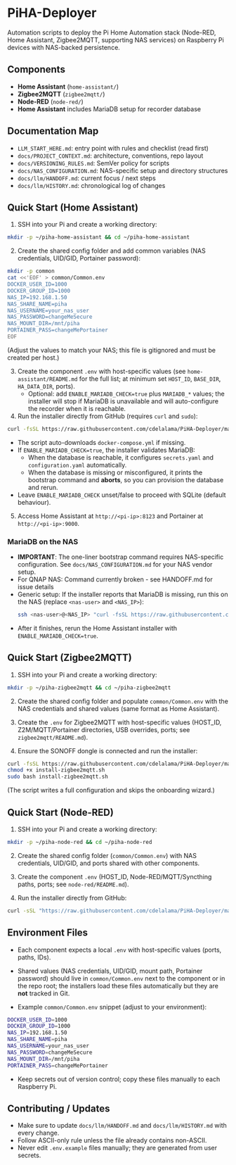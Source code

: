 # PiHA-Deployer

Automation scripts to deploy the Pi Home Automation stack (Node-RED, Home Assistant, Zigbee2MQTT, supporting NAS services) on Raspberry Pi devices with NAS-backed persistence.

## Components

- **Home Assistant** (`home-assistant/`)
- **Zigbee2MQTT** (`zigbee2mqtt/`)
- **Node-RED** (`node-red/`)
- **Home Assistant** includes MariaDB setup for recorder database

## Documentation Map

- `LLM_START_HERE.md`: entry point with rules and checklist (read first)
- `docs/PROJECT_CONTEXT.md`: architecture, conventions, repo layout
- `docs/VERSIONING_RULES.md`: SemVer policy for scripts
- `docs/NAS_CONFIGURATION.md`: NAS-specific setup and directory structures
- `docs/llm/HANDOFF.md`: current focus / next steps
- `docs/llm/HISTORY.md`: chronological log of changes

## Quick Start (Home Assistant)

1. SSH into your Pi and create a working directory:

```bash
mkdir -p ~/piha-home-assistant && cd ~/piha-home-assistant
```

2. Create the shared config folder and add common variables (NAS credentials, UID/GID, Portainer password):

```bash
mkdir -p common
cat <<'EOF' > common/Common.env
DOCKER_USER_ID=1000
DOCKER_GROUP_ID=1000
NAS_IP=192.168.1.50
NAS_SHARE_NAME=piha
NAS_USERNAME=your_nas_user
NAS_PASSWORD=changeMeSecure
NAS_MOUNT_DIR=/mnt/piha
PORTAINER_PASS=changeMePortainer
EOF
```

(Adjust the values to match your NAS; this file is gitignored and must be created per host.)

3. Create the component `.env` with host-specific values (see `home-assistant/README.md` for the full list; at minimum set `HOST_ID`, `BASE_DIR`, `HA_DATA_DIR`, ports).
   - Optional: add `ENABLE_MARIADB_CHECK=true` plus `MARIADB_*` values; the installer will stop if MariaDB is unavailable and will auto-configure the recorder when it is reachable.
4. Run the installer directly from GitHub (requires `curl` and `sudo`):
```bash
curl -fsSL https://raw.githubusercontent.com/cdelalama/PiHA-Deployer/main/home-assistant/install-home-assistant.sh | sudo bash
```

- The script auto-downloads `docker-compose.yml` if missing.
- If `ENABLE_MARIADB_CHECK=true`, the installer validates MariaDB:
  - When the database is reachable, it configures `secrets.yaml` and `configuration.yaml` automatically.
  - When the database is missing or misconfigured, it prints the bootstrap command and **aborts**, so you can provision the database and rerun.
- Leave `ENABLE_MARIADB_CHECK` unset/false to proceed with SQLite (default behaviour).

5. Access Home Assistant at `http://<pi-ip>:8123` and Portainer at `http://<pi-ip>:9000`.

### MariaDB on the NAS
- **IMPORTANT**: The one-liner bootstrap command requires NAS-specific configuration. See `docs/NAS_CONFIGURATION.md` for your NAS vendor setup.
- For QNAP NAS: Command currently broken - see HANDOFF.md for issue details
- Generic setup: If the installer reports that MariaDB is missing, run this on the NAS (replace `<nas-user>` and `<NAS_IP>`):
  ```bash
  ssh <nas-user>@<NAS_IP> "curl -fsSL https://raw.githubusercontent.com/cdelalama/PiHA-Deployer/main/home-assistant/mariadb/setup-nas-mariadb.sh | bash"
  ```
- After it finishes, rerun the Home Assistant installer with `ENABLE_MARIADB_CHECK=true`.

## Quick Start (Zigbee2MQTT)

1. SSH into your Pi and create a working directory:

```bash
mkdir -p ~/piha-zigbee2mqtt && cd ~/piha-zigbee2mqtt
```

2. Create the shared config folder and populate `common/Common.env` with the NAS credentials and shared values (same format as Home Assistant).

3. Create the `.env` for Zigbee2MQTT with host-specific values (HOST_ID, Z2M/MQTT/Portainer directories, USB overrides, ports; see `zigbee2mqtt/README.md`).

4. Ensure the SONOFF dongle is connected and run the installer:

```bash
curl -fsSL https://raw.githubusercontent.com/cdelalama/PiHA-Deployer/main/zigbee2mqtt/install-zigbee2mqtt.sh -o install-zigbee2mqtt.sh
chmod +x install-zigbee2mqtt.sh
sudo bash install-zigbee2mqtt.sh
```

(The script writes a full configuration and skips the onboarding wizard.)

## Quick Start (Node-RED)

1. SSH into your Pi and create a working directory:

```bash
mkdir -p ~/piha-node-red && cd ~/piha-node-red
```

2. Create the shared config folder (`common/Common.env`) with NAS credentials, UID/GID, and ports shared with other components.

3. Create the component `.env` (HOST_ID, Node-RED/MQTT/Syncthing paths, ports; see `node-red/README.md`).

4. Run the installer directly from GitHub:

```bash
curl -sSL "https://raw.githubusercontent.com/cdelalama/PiHA-Deployer/main/node-red/install-node-red.sh" | bash
```

## Environment Files

- Each component expects a local `.env` with host-specific values (ports, paths, IDs).

- Shared values (NAS credentials, UID/GID, mount path, Portainer password) should live in `common/Common.env` next to the component or in the repo root; the installers load these files automatically but they are **not** tracked in Git.

- Example `common/Common.env` snippet (adjust to your environment):

```bash
DOCKER_USER_ID=1000
DOCKER_GROUP_ID=1000
NAS_IP=192.168.1.50
NAS_SHARE_NAME=piha
NAS_USERNAME=your_nas_user
NAS_PASSWORD=changeMeSecure
NAS_MOUNT_DIR=/mnt/piha
PORTAINER_PASS=changeMePortainer
```

- Keep secrets out of version control; copy these files manually to each Raspberry Pi.

## Contributing / Updates

- Make sure to update `docs/llm/HANDOFF.md` and `docs/llm/HISTORY.md` with every change.
- Follow ASCII-only rule unless the file already contains non-ASCII.
- Never edit `.env.example` files manually; they are generated from user secrets.
